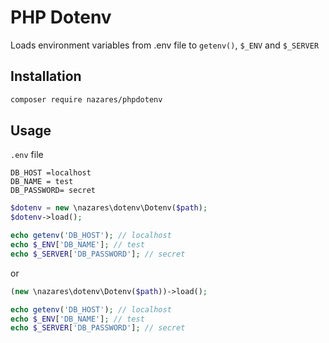 # PHP Dotenv

Loads environment variables from .env file to `getenv()`, `$_ENV` and `$_SERVER`

## Installation

```bash
composer require nazares/phpdotenv
```

## Usage

`.env` file

```dotenv
DB_HOST =localhost
DB_NAME = test
DB_PASSWORD= secret
```

```php
$dotenv = new \nazares\dotenv\Dotenv($path);
$dotenv->load();

echo getenv('DB_HOST'); // localhost
echo $_ENV['DB_NAME']; // test
echo $_SERVER['DB_PASSWORD']; // secret
```

or

```php
(new \nazares\dotenv\Dotenv($path))->load();

echo getenv('DB_HOST'); // localhost
echo $_ENV['DB_NAME']; // test
echo $_SERVER['DB_PASSWORD']; // secret
```
